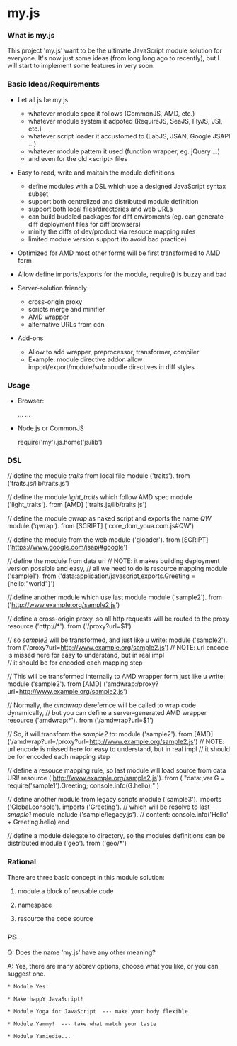 # my.js #

### What is my.js ###

This project 'my.js' want to be the ultimate JavaScript module solution for 
everyone. It's now just some ideas (from long long ago to recently), but I 
will start to implement some features in very soon.

### Basic Ideas/Requirements ###

* Let all js be my js

	* whatever module spec it follows (CommonJS, AMD, etc.)
	* whatever module system it adpoted (RequireJS, SeaJS, FlyJS, JSI, etc.)
	* whatever script loader it accustomed to (LabJS, JSAN, Google JSAPI ...)
	* whatever module pattern it used (function wrapper, eg. jQuery ...)
	* and even for the old \<script\> files

* Easy to read, write and maitain the module definitions

	* define modules with a DSL which use a designed JavaScript syntax subset
	* support both centrelized and distributed module definition
	* support both local files/directories and web URLs
	* can build buddled packages for diff enviroments
		(eg. can generate diff deployment files for diff browsers)
	* minify the diffs of dev/product via resouce mapping rules
	* limited module version support (to avoid bad practice)

* Optimized for AMD
	most other forms will be first transformed to AMD form

* Allow define imports/exports for the module, require() is buzzy and bad 

* Server-solution friendly
	* cross-origin proxy
	* scripts merge and minifier
	* AMD wrapper
	* alternative URLs from cdn
	 
* Add-ons
	* Allow to add wrapper, preprocessor, transformer, compiler
	* Example: module directive addon
		allow import/export/module/submoudle directives in diff styles

### Usage ###

* Browser:

	<head>
	...
	<script src="http://hax.github.com/my.js" home="/js/lib"></script>
	...
	</head>

* Node.js or CommonJS

	require('my').js.home('js/lib')

### DSL ###

// define the module _traits_ from local file
module ('traits'). from ('traits.js/lib/traits.js')

// define the module _light_traits_ which follow AMD spec
module ('light_traits'). from [AMD] ('traits.js/lib/traits.js')

// define the module _qwrap_ as naked script and exports the name _QW_
module ('qwrap'). from [SCRIPT] ('core_dom_youa.com.js#QW')

// define the module from the web
module ('gloader'). from [SCRIPT] ('https://www.google.com/jsapi#google')

// define the module from data uri
// NOTE: it makes building deployment version possible and easy,
//       all we need to do is resource mapping
module ('sample1'). from ('data:application/javascript,exports.Greeting = {hello:"world"}')

// define another module which use last module
module ('sample2'). from ('http://www.example.org/sample2.js')

// define a cross-origin proxy, so all http requests will be routed to the proxy
resource ('http://*'). from ('/proxy?url=$1')

// so _sample2_ will be transformed, and just like u write:
module ('sample2'). from ('/proxy?url=http://www.example.org/sample2.js')
// NOTE: url encode is missed here for easy to understand, but in real impl  
//       it should be for encoded each mapping step

// This will be transformed internally to AMD wrapper form just like u write:
module ('sample2'). from [AMD] ('amdwrap:/proxy?url=http://www.example.org/sample2.js')

// Normally, the _amdwrap_ derefernce will be called to wrap code dynamically,
// but you can define a server-generated AMD wrapper
resource ('amdwrap:*'). from ('/amdwrap?url=$1')

// So, it will transform the _sample2_ to:
module ('sample2'). from [AMD] ('/amdwrap?url=/proxy?url=http://www.example.org/sample2.js')
// NOTE: url encode is missed here for easy to understand, but in real impl 
//       it should be for encoded each mapping step


// define a resouce mapping rule, so last module will load source from data URI!
resource ('http://www.example.org/sample2.js'). from (
	"data:,var G = require('sample1').Greeting; console.info(G.hello);"
)

// define another module from legacy scripts
module ('sample3'). 
	imports ('Global.console').
	imports ('Greeting'). // which will be resolve to last _smaple1_ module
	include ('sample/legacy.js'). // content: console.info('Hello' + Greeting.hello)
end

// define a module delegate to directory, so the modules definitions can be distributed
module ('geo'). from ('geo/*')


### Rational ###

There are three basic concept in this module solution:
1. module
	a block of reusable code 
2. namespace
	
3. resource
	the code source


### PS. ###

Q:	Does the name 'my.js' have any other meaning?

A:	Yes, there are many abbrev options, choose what you like,
	or you can suggest one.

	* Module Yes!

	* Make happY JavaScript!
	
	* Module Yoga for JavaScript  --- make your body flexible
	
	* Module Yammy!  --- take what match your taste
	
	* Module Yamiedie...
	
 
 